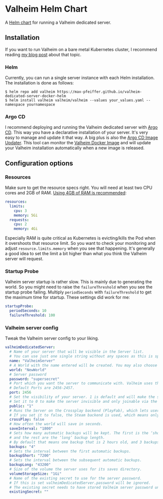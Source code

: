 # Valheim Helm Chart
A [Helm chart](https://helm.sh/) for running a Valheim dedicated server.

## Installation
If you want to run Valheim on a bare metal Kubernetes cluster, I recommend reading
[my blog post](https://max-pfeiffer.github.io/blog/hosting-game-servers-on-bare-metal-kubernetes-with-kube-vip.html)
about that topic.

### Helm
Currently, you can run a single server instance with each Helm installation. The installation is done as follows:
```shell
$ helm repo add valheim https://max-pfeiffer.github.io/valheim-dedicated-server-docker-helm
$ helm install valheim valheim/valheim --values your_values.yaml --namespace yournamespace 
```

### Argo CD
I recommend deploying and running the Valheim dedicated server with [Argo CD](https://argoproj.github.io/cd/). This way
you have a declarative installation of your server. It's very easy to manage and update it that way.
A big plus is also the [Argo CD Image Updater](https://github.com/argoproj-labs/argocd-image-updater). This tool can
monitor the [Valheim Docker Image](https://hub.docker.com/r/pfeiffermax/valheim-dedicated-server) and will update your
Valheim installation automatically when a new image is released.

## Configuration options
### Resources
Make sure to get the resource specs right. You will need at least two CPU cores and 2GB of RAM.
[Using 4GB of RAM is recommended](https://valheim.fandom.com/wiki/Dedicated_servers#Requirements):
```yaml
resources:
  limits:
    cpu: 3
    memory: 5Gi
  requests:
    cpu: 2
    memory: 4Gi
```
Especially RAM is quite critical as Kubernetes is evicting/kills the Pod when it overshoots that resource limit. So
you want to check your monitoring and adjust `resource.limits.memory` when you see that happening. It's generally a
good idea to set the limit a bit higher than what you think the Valheim server will request.

### Startup Probe
Valheim server startup is rather slow. This is mainly due to generating the world. So you might need to raise the
`failureThreshold` when you see the startup probe failing. Multiply `periodSeconds` with `failureThreshold` to get
the maximum time for startup. These settings did work for me:
```yaml
startupProbe:
  periodSeconds: 10
  failureThreshold: 100
```

### Valheim server config
Tweak the Valheim server config to your liking. 
```yaml
valheimDedicatedServer:
  # Name of your server that will be visible in the Server list.
  # You can use just one single string without any spaces as this is specified as command line option.
  name: "ValheimServer"
  # A World with the name entered will be created. You may also choose an already existing World by entering its name.
  world: "NewWorld"
  # Server password
  password: "supersecret"
  # Port which you want the server to communicate with. Valheim uses the specified Port AND specified Port+1.
  # Default Ports are 2456-2457.
  port: 2456
  # Set the visibility of your server. 1 is default and will make the server visible in the browser.
  # Set it to 0 to make the server invisible and only joinable via the ‘Join IP’-button.
  public: "1"
  # Runs the Server on the Crossplay backend (PlayFab), which lets users from any platform join.
  # If you set it to false, the Steam backend is used, which means only Steam users can see and join the Server.
  crossPlay: false
  # How often the world will save in seconds.
  saveInterval: "1800"
  # Sets how many automatic backups will be kept. The first is the ‘short’ backup length,
  # and the rest are the ‘long’ backup length.
  # By default that means one backup that is 2 hours old, and 3 backups that are 12 hours apart.
  backups: "4"
  # Sets the interval between the first automatic backups.
  backupShort: "7200"
  # Sets the interval between the subsequent automatic backups.
  backupLong: "43200"
  # Size of the volume the server uses for its saves directory.
  volumeStorageSize: "1Gi"
  # Name of the existing secret to use for the server password.
  # If this is set valheimDedicatedServer.password will be ignored.
  # The existing secret needs to have stored Valheim server password under the key password.
  existingSecret: ""
```